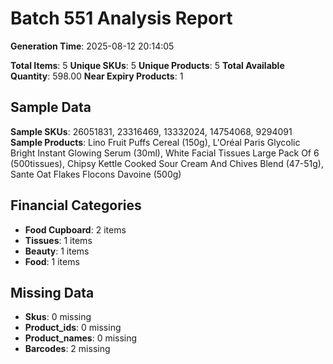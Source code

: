 # Batch 551 Analysis Report

**Generation Time**: 2025-08-12 20:14:05

**Total Items**: 5
**Unique SKUs**: 5
**Unique Products**: 5
**Total Available Quantity**: 598.00
**Near Expiry Products**: 1

## Sample Data
**Sample SKUs**: 26051831, 23316469, 13332024, 14754068, 9294091
**Sample Products**: Lino Fruit Puffs Cereal (150g), L'Oréal Paris Glycolic Bright Instant Glowing Serum (30ml), White Facial Tissues Large Pack Of 6 (500tissues), Chipsy Kettle Cooked Sour Cream And Chives Blend (47-51g), Sante Oat Flakes Flocons Davoine (500g)

## Financial Categories
- **Food Cupboard**: 2 items
- **Tissues**: 1 items
- **Beauty**: 1 items
- **Food**: 1 items

## Missing Data
- **Skus**: 0 missing
- **Product_ids**: 0 missing
- **Product_names**: 0 missing
- **Barcodes**: 2 missing
